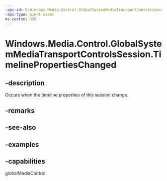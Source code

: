 ```yaml
---
-api-id: E:Windows.Media.Control.GlobalSystemMediaTransportControlsSession.TimelinePropertiesChanged
-api-type: winrt event
ms.custom: RS5
---
```


<!-- Event syntax.
public event TypedEventHandler TimelinePropertiesChanged<GlobalSystemMediaTransportControlsSession, TimelinePropertiesChangedEventArgs>
-->

# Windows.Media.Control.GlobalSystemMediaTransportControlsSession.TimelinePropertiesChanged

## -description
Occurs when the timeline properties of this session change.

## -remarks

## -see-also

## -examples

## -capabilities
globalMediaControl

